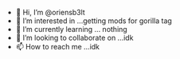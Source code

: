 - 👋 Hi, I’m @oriensb3lt
- 👀 I’m interested in ...getting mods for gorilla tag
- 🌱 I’m currently learning ... nothing
- 💞️ I’m looking to collaborate on ...idk
- 📫 How to reach me ...idk

<!---
oriensb3lt/oriensb3lt is a ✨ special ✨ repository because its `README.md` (this file) appears on your GitHub profile.
You can click the Preview link to take a look at your changes.
--->
